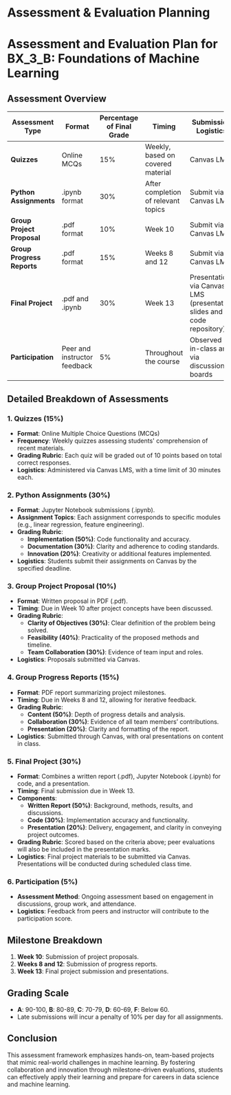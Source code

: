 Assessment & Evaluation Planning
================================

# Assessment and Evaluation Plan for BX_3_B: Foundations of Machine Learning

## Assessment Overview

| Assessment Type                   | Format                | Percentage of Final Grade | Timing                                      | Submission Logistics      |
|-----------------------------------|-----------------------|--------------------------|---------------------------------------------|---------------------------|
| **Quizzes**                       | Online MCQs           | 15%                      | Weekly, based on covered material          | Canvas LMS                |
| **Python Assignments**            | .ipynb format         | 30%                      | After completion of relevant topics        | Submit via Canvas LMS     |
| **Group Project Proposal**        | .pdf format           | 10%                      | Week 10                                    | Submit via Canvas LMS     |
| **Group Progress Reports**        | .pdf format           | 15%                      | Weeks 8 and 12                             | Submit via Canvas LMS     |
| **Final Project**                 | .pdf and .ipynb      | 30%                      | Week 13                                    | Presentation via Canvas LMS (presentation slides and code repository) |
| **Participation**                 | Peer and instructor feedback | 5%                      | Throughout the course                      | Observed in-class and via discussion boards |

## Detailed Breakdown of Assessments

### 1. Quizzes (15%)
- **Format**: Online Multiple Choice Questions (MCQs)
- **Frequency**: Weekly quizzes assessing students' comprehension of recent materials.
- **Grading Rubric**: Each quiz will be graded out of 10 points based on total correct responses. 
- **Logistics**: Administered via Canvas LMS, with a time limit of 30 minutes each.

### 2. Python Assignments (30%)
- **Format**: Jupyter Notebook submissions (.ipynb).
- **Assignment Topics**: Each assignment corresponds to specific modules (e.g., linear regression, feature engineering).
- **Grading Rubric**: 
  - **Implementation (50%)**: Code functionality and accuracy.
  - **Documentation (30%)**: Clarity and adherence to coding standards.
  - **Innovation (20%)**: Creativity or additional features implemented.
- **Logistics**: Students submit their assignments on Canvas by the specified deadline.

### 3. Group Project Proposal (10%)
- **Format**: Written proposal in PDF (.pdf).
- **Timing**: Due in Week 10 after project concepts have been discussed.
- **Grading Rubric**:
  - **Clarity of Objectives (30%)**: Clear definition of the problem being solved.
  - **Feasibility (40%)**: Practicality of the proposed methods and timeline.
  - **Team Collaboration (30%)**: Evidence of team input and roles.
- **Logistics**: Proposals submitted via Canvas.

### 4. Group Progress Reports (15%)
- **Format**: PDF report summarizing project milestones.
- **Timing**: Due in Weeks 8 and 12, allowing for iterative feedback.
- **Grading Rubric**:
  - **Content (50%)**: Depth of progress details and analysis.
  - **Collaboration (30%)**: Evidence of all team members’ contributions.
  - **Presentation (20%)**: Clarity and formatting of the report.
- **Logistics**: Submitted through Canvas, with oral presentations on content in class.

### 5. Final Project (30%)
- **Format**: Combines a written report (.pdf), Jupyter Notebook (.ipynb) for code, and a presentation.
- **Timing**: Final submission due in Week 13.
- **Components**:
  - **Written Report (50%)**: Background, methods, results, and discussions.
  - **Code (30%)**: Implementation accuracy and functionality.
  - **Presentation (20%)**: Delivery, engagement, and clarity in conveying project outcomes.
- **Grading Rubric**: Scored based on the criteria above; peer evaluations will also be included in the presentation marks.
- **Logistics**: Final project materials to be submitted via Canvas. Presentations will be conducted during scheduled class time.

### 6. Participation (5%)
- **Assessment Method**: Ongoing assessment based on engagement in discussions, group work, and attendance.
- **Logistics**: Feedback from peers and instructor will contribute to the participation score.

## Milestone Breakdown
1. **Week 10**: Submission of project proposals.
2. **Weeks 8 and 12**: Submission of progress reports.
3. **Week 13**: Final project submission and presentations.

## Grading Scale
- **A**: 90-100, **B**: 80-89, **C**: 70-79, **D**: 60-69, **F**: Below 60.
- Late submissions will incur a penalty of 10% per day for all assignments.

## Conclusion
This assessment framework emphasizes hands-on, team-based projects that mimic real-world challenges in machine learning. By fostering collaboration and innovation through milestone-driven evaluations, students can effectively apply their learning and prepare for careers in data science and machine learning.
